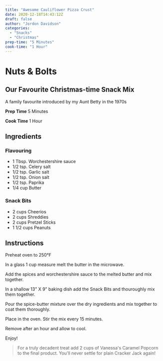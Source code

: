 ```yaml
---
title: "Awesome Cauliflower Pizza Crust"
date: 2020-12-18T14:43:12Z
draft: false
author: "Jordon Davidson"
categories:
  - "Snacks"
  - "Christmas"
prep-time: "5 Minutes"
cook-time: "1 Hour"
---
```


# Nuts & Bolts

## Our Favourite Christmas-time Snack Mix

A family favourite introduced by my Aunt Betty in the 1970s

**Prep Time** 5 Minutes

**Cook Time** 1 Hour

## Ingredients

### Flavouring

- 1 Tbsp. Worchestershire sauce
- 1/2 tsp. Celery salt
- 1/2 tsp. Garlic salt
- 1/2 tsp. Onion salt
- 1/2 tsp. Paprika
- 1/4 cup Butter

### Snack Bits

- 2 cups Cheerios
- 2 cups Shreddies
- 2 cups Pretzel Sticks
- 1 1/2 cups Peanuts

## Instructions

Preheat oven to 250°F

In a glass 1 cup measure melt the butter in the microwave.

Add the spices and worchestershire sauce to the melted butter and mix together.

In a shallow 13" X 9" baking dish add the Snack Bits and thouroughly mix them together.

Pour the spice-butter mixture over the dry ingredients and mix together to coat them thoroughly.

Place in the oven. Stir the mix every 15 minutes.

Remove after an hour and allow to cool.

Enjoy!

> For a truly decadent treat add 2 cups of Vanessa's Caramel Popcorn to the final product. You'll never settle for plain Cracker Jack again!
